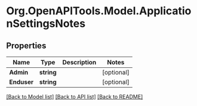 # Org.OpenAPITools.Model.ApplicationSettingsNotes

## Properties

Name | Type | Description | Notes
------------ | ------------- | ------------- | -------------
**Admin** | **string** |  | [optional] 
**Enduser** | **string** |  | [optional] 

[[Back to Model list]](../README.md#documentation-for-models) [[Back to API list]](../README.md#documentation-for-api-endpoints) [[Back to README]](../README.md)


